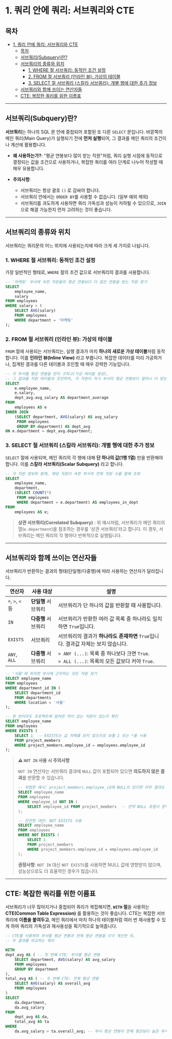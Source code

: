 # 1. 쿼리 안에 쿼리: 서브쿼리와 CTE

## 목차
- [1. 쿼리 안에 쿼리: 서브쿼리와 CTE](#1-쿼리-안에-쿼리-서브쿼리와-cte)
  - [목차](#목차)
  - [서브쿼리(Subquery)란?](#서브쿼리subquery란)
  - [서브쿼리의 종류와 위치](#서브쿼리의-종류와-위치)
    - [1. WHERE 절 서브쿼리: 동적인 조건 설정](#1-where-절-서브쿼리-동적인-조건-설정)
    - [2. FROM 절 서브쿼리 (인라인 뷰): 가상의 테이블](#2-from-절-서브쿼리-인라인-뷰-가상의-테이블)
    - [3. SELECT 절 서브쿼리 (스칼라 서브쿼리): 개별 행에 대한 추가 정보](#3-select-절-서브쿼리-스칼라-서브쿼리-개별-행에-대한-추가-정보)
  - [서브쿼리와 함께 쓰이는 연산자들](#서브쿼리와-함께-쓰이는-연산자들)
  - [CTE: 복잡한 쿼리를 위한 이름표](#cte-복잡한-쿼리를-위한-이름표)

---

## 서브쿼리(Subquery)란?

**서브쿼리**는 하나의 SQL 문 안에 중첩되어 포함된 또 다른 `SELECT` 문입니다. 바깥쪽의 메인 쿼리(Main Query)가 실행되기 전에 **먼저 실행**되어, 그 결과를 메인 쿼리의 조건이나 계산에 활용합니다.

- **왜 사용하는가?**: "평균 연봉보다 많이 받는 직원"처럼, 쿼리 실행 시점에 동적으로 결정되는 값을 조건으로 사용하거나, 복잡한 쿼리를 여러 단계로 나누어 작성할 때 매우 유용합니다.

- **주의사항**:
    - 서브쿼리는 항상 괄호 `()` 로 감싸야 합니다.
    - 서브쿼리 안에서는 `ORDER BY`를 사용할 수 없습니다. (일부 예외 제외)
    - 서브쿼리를 과도하게 사용하면 쿼리 가독성과 성능이 저하될 수 있으므로, `JOIN`으로 해결 가능한지 먼저 고려하는 것이 좋습니다.

---

## 서브쿼리의 종류와 위치

서브쿼리는 쿼리문의 어느 위치에 사용되는지에 따라 크게 세 가지로 나뉩니다.

### 1. WHERE 절 서브쿼리: 동적인 조건 설정

가장 일반적인 형태로, `WHERE` 절의 조건 값으로 서브쿼리의 결과를 사용합니다.

```sql
-- '마케팅' 부서에 속한 직원들의 평균 연봉보다 더 많은 연봉을 받는 직원 찾기
SELECT
    employee_name,
    salary
FROM employees
WHERE salary > (
    SELECT AVG(salary) 
    FROM employees 
    WHERE department = '마케팅'
);
```

### 2. FROM 절 서브쿼리 (인라인 뷰): 가상의 테이블

`FROM` 절에 사용되는 서브쿼리는, 실행 결과가 마치 **하나의 새로운 가상 테이블**처럼 동작합니다. 이를 **인라인 뷰(Inline View)** 라고 부릅니다. 복잡한 데이터를 미리 가공하거나, 집계된 결과를 다른 테이블과 조인할 때 매우 강력한 기능입니다.

```sql
-- 각 부서별 평균 연봉을 먼저 구하고(가상 테이블 생성),
-- 그 결과를 직원 테이블과 조인하여, 각 직원이 자기 부서의 평균 연봉보다 얼마나 더 받는지 계산
SELECT
    e.employee_name,
    e.salary,
    dept_avg.avg_salary AS department_average
FROM
    employees AS e
INNER JOIN
    (SELECT department, AVG(salary) AS avg_salary 
     FROM employees 
     GROUP BY department) AS dept_avg
ON e.department = dept_avg.department;
```

### 3. SELECT 절 서브쿼리 (스칼라 서브쿼리): 개별 행에 대한 추가 정보

`SELECT` 절에 사용되며, 메인 쿼리의 각 행에 대해 **단 하나의 값(1행 1열)** 만을 반환해야 합니다. 이를 **스칼라 서브쿼리(Scalar Subquery)** 라고 합니다.

```sql
-- 각 직원 정보와 함께, 해당 직원이 속한 부서의 전체 직원 수를 함께 조회
SELECT
    employee_name,
    department,
    (SELECT COUNT(*) 
     FROM employees 
     WHERE department = e.department) AS employees_in_dept
FROM
    employees AS e;
```
> **상관 서브쿼리(Correlated Subquery)** : 위 예시처럼, 서브쿼리가 메인 쿼리의 열(`e.department`)을 참조하는 경우를 '상관 서브쿼리'라고 합니다. 이 경우, 서브쿼리는 메인 쿼리의 각 행마다 반복적으로 실행됩니다.

---

## 서브쿼리와 함께 쓰이는 연산자들

서브쿼리가 반환하는 결과의 형태(단일행/다중행)에 따라 사용하는 연산자가 달라집니다.

| 연산자 | 사용 대상 | 설명 |
|---|---|---|
| `=`, `>`, `<` 등 | **단일행** 서브쿼리 | 서브쿼리가 단 하나의 값을 반환할 때 사용합니다. |
| `IN` | **다중행** 서브쿼리 | 서브쿼리가 반환한 여러 값 목록 중 하나라도 일치하면 `True`입니다. |
| `EXISTS` | 서브쿼리 | 서브쿼리의 결과가 **하나라도 존재하면** `True`입니다. 결과값 자체는 보지 않습니다. |
| `ANY`, `ALL` | **다중행** 서브쿼리 | `> ANY (...)`: 목록 중 하나보다 크면 `True`. <br> `> ALL (...)`: 목록의 모든 값보다 커야 `True`. |

```sql
-- '서울'에 위치한 부서에 근무하는 모든 직원 찾기
SELECT employee_name
FROM employees
WHERE department_id IN (
    SELECT department_id 
    FROM departments 
    WHERE location = '서울'
);
```

```sql
-- 한 번이라도 프로젝트에 참여한 적이 있는 직원이 있는지 확인
SELECT employee_name
FROM employees
WHERE EXISTS (
    SELECT 1  -- EXISTS는 값 자체를 보지 않으므로 보통 1 또는 *를 사용
    FROM project_members 
    WHERE project_members.employee_id = employees.employee_id
);
```

> **⚠️ `NOT IN` 사용 시 주의사항**
> 
> `NOT IN` 연산자는 서브쿼리 결과에 `NULL` 값이 포함되어 있으면 **의도하지 않은 결과**를 반환할 수 있습니다. 
> 
> ```sql
> -- 위험한 예시: project_members.employee_id에 NULL이 있다면 아무 결과도 반환하지 않음
> SELECT employee_name
> FROM employees
> WHERE employee_id NOT IN (
>     SELECT employee_id FROM project_members  -- 만약 NULL 포함시 문제 발생
> );
> 
> -- 안전한 대안: NOT EXISTS 사용
> SELECT employee_name
> FROM employees
> WHERE NOT EXISTS (
>     SELECT 1
>     FROM project_members 
>     WHERE project_members.employee_id = employees.employee_id
> );
> ```
> 
> **권장사항**: `NOT IN` 대신 `NOT EXISTS`를 사용하면 NULL 값에 영향받지 않으며, 성능상으로도 더 효율적인 경우가 많습니다.

---

## CTE: 복잡한 쿼리를 위한 이름표

서브쿼리가 너무 많아지거나 중첩되어 쿼리가 복잡해지면, **`WITH` 절**을 사용하는 **CTE(Common Table Expression)** 를 활용하는 것이 좋습니다. CTE는 복잡한 서브쿼리에 **이름을 붙여두고**, 메인 쿼리에서 마치 하나의 테이블처럼 여러 번 재사용할 수 있게 하여 쿼리의 가독성과 재사용성을 획기적으로 높여줍니다.

```sql
-- CTE를 사용하여 부서별 평균 연봉과 전체 평균 연봉을 각각 계산한 뒤,
-- 두 결과를 비교하는 쿼리

WITH 
dept_avg AS ( -- 첫 번째 CTE: 부서별 평균 연봉
    SELECT department, AVG(salary) AS avg_salary
    FROM employees
    GROUP BY department
),
total_avg AS ( -- 두 번째 CTE: 전체 평균 연봉
    SELECT AVG(salary) AS overall_avg
    FROM employees
)
SELECT
    da.department,
    da.avg_salary
FROM
    dept_avg AS da,
    total_avg AS ta
WHERE
    da.avg_salary > ta.overall_avg; -- 부서 평균 연봉이 전체 평균보다 높은 부서만 조회
```